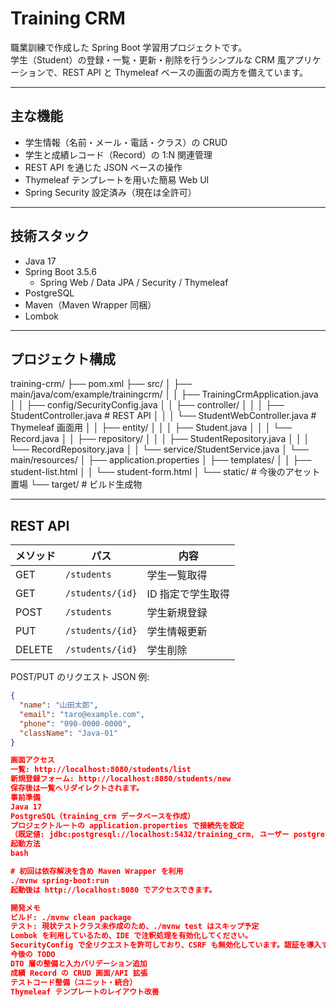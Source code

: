 # Training CRM

職業訓練で作成した Spring Boot 学習用プロジェクトです。  
学生（Student）の登録・一覧・更新・削除を行うシンプルな CRM 風アプリケーションで、REST API と Thymeleaf ベースの画面の両方を備えています。

---

## 主な機能

- 学生情報（名前・メール・電話・クラス）の CRUD
- 学生と成績レコード（Record）の 1:N 関連管理
- REST API を通じた JSON ベースの操作
- Thymeleaf テンプレートを用いた簡易 Web UI
- Spring Security 設定済み（現在は全許可）

---

## 技術スタック

- Java 17
- Spring Boot 3.5.6
  - Spring Web / Data JPA / Security / Thymeleaf
- PostgreSQL
- Maven（Maven Wrapper 同梱）
- Lombok

---

## プロジェクト構成
training-crm/
├── pom.xml
├── src/
│ ├── main/java/com/example/trainingcrm/
│ │ ├── TrainingCrmApplication.java
│ │ ├── config/SecurityConfig.java
│ │ ├── controller/
│ │ │ ├── StudentController.java # REST API
│ │ │ └── StudentWebController.java # Thymeleaf 画面用
│ │ ├── entity/
│ │ │ ├── Student.java
│ │ │ └── Record.java
│ │ ├── repository/
│ │ │ ├── StudentRepository.java
│ │ │ └── RecordRepository.java
│ │ └── service/StudentService.java
│ └── main/resources/
│ ├── application.properties
│ ├── templates/
│ │ ├── student-list.html
│ │ └── student-form.html
│ └── static/ # 今後のアセット置場
└── target/ # ビルド生成物


---

## REST API

| メソッド | パス             | 内容                 |
|----------|------------------|----------------------|
| GET      | `/students`      | 学生一覧取得         |
| GET      | `/students/{id}` | ID 指定で学生取得    |
| POST     | `/students`      | 学生新規登録         |
| PUT      | `/students/{id}` | 学生情報更新         |
| DELETE   | `/students/{id}` | 学生削除             |

POST/PUT のリクエスト JSON 例:

```json
{
  "name": "山田太郎",
  "email": "taro@example.com",
  "phone": "090-0000-0000",
  "className": "Java-01"
}

画面アクセス
一覧: http://localhost:8080/students/list
新規登録フォーム: http://localhost:8080/students/new
保存後は一覧へリダイレクトされます。
事前準備
Java 17
PostgreSQL（training_crm データベースを作成）
プロジェクトルートの application.properties で接続先を設定
（既定値: jdbc:postgresql://localhost:5432/training_crm, ユーザー postgres, パスワード 0727）
起動方法
bash

# 初回は依存解決を含め Maven Wrapper を利用
./mvnw spring-boot:run
起動後は http://localhost:8080 でアクセスできます。

開発メモ
ビルド: ./mvnw clean package
テスト: 現状テストクラス未作成のため、./mvnw test はスキップ予定
Lombok を利用しているため、IDE で注釈処理を有効化してください。
SecurityConfig で全リクエストを許可しており、CSRF も無効化しています。認証を導入する場合はこの設定を変更します。
今後の TODO
DTO 層の整備と入力バリデーション追加
成績 Record の CRUD 画面/API 拡張
テストコード整備（ユニット・統合）
Thymeleaf テンプレートのレイアウト改善
